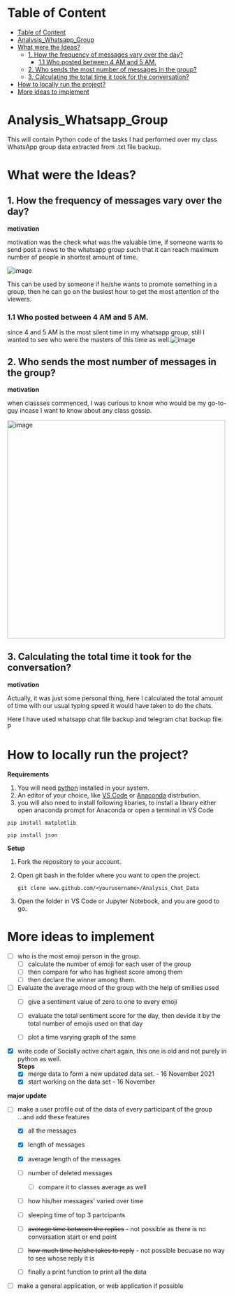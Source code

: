 # Table of Content 
- [Table of Content](#table-of-content)
- [Analysis_Whatsapp_Group](#analysis_whatsapp_group)
- [What were the Ideas?](#what-were-the-ideas)
  - [1. How the frequency of messages vary over the day?](#1-how-the-frequency-of-messages-vary-over-the-day)
    - [1.1 Who posted between 4 AM and 5 AM.](#11-who-posted-between-4-am-and-5-am)
  - [2. Who sends the most number of messages in the group?](#2-who-sends-the-most-number-of-messages-in-the-group)
  - [3. Calculating the total time it took for the conversation?](#3-calculating-the-total-time-it-took-for-the-conversation)
- [How to locally run the project?](#how-to-locally-run-the-project)
- [More ideas to implement  <a name="heading1"></a>](#more-ideas-to-implement--)

# Analysis_Whatsapp_Group  
This will contain Python code of the tasks I had performed over my class WhatsApp group data extracted from .txt file backup. 



# What were the Ideas?
## 1. How the frequency of messages vary over the day?

**motivation**

motivation was the check what was the valuable time, if someone wants to send post a news to the whatsapp group such that it can reach maximum number of people in shortest amount of time.

![image](https://user-images.githubusercontent.com/64163517/140058907-191c1848-1918-48ae-a032-dc7ee0dfa081.png)

This can be used by someone if he/she wants to promote something in a group, then he can go on the busiest hour to get the most attention of the viewers. 

### 1.1 Who posted between 4 AM and 5 AM.
since 4 and 5 AM is the most silent time in my whatsapp group, still I wanted to see who were the masters of this time as well.![image](https://user-images.githubusercontent.com/64163517/141661418-bf93463e-e978-4314-a431-6407285d00a4.png)

## 2. Who sends the most number of messages in the group?
**motivation**

when classses commenced, I was curious to know who would be my go-to-guy incase I want to know about any class gossip.

<img width="499" alt="image" src="https://user-images.githubusercontent.com/64163517/143732312-c18ef941-488c-4a7f-a6d1-fba9c6ce1d07.png">


## 3. Calculating the total time it took for the conversation?
**motivation**

Actually, it was just some personal thing, here I calculated the total amount of time with our usual typing speed it would have taken to do the chats. 

Here I have used whatsapp chat file backup and telegram chat backup file. 
P



# How to locally run the project?
**Requirements**
1. You will need [python](https://www.python.org/downloads/) installed in your system. 
2. An editor of your choice, like [VS Code](https://code.visualstudio.com/download) or [Anaconda](https://www.anaconda.com/products/individual) distrbution. 
3. you will also need to install following libaries, to install a library either open anaconda prompt for Anaconda or open a terminal in VS Code

`pip install matplotlib`

`pip install json`

**Setup**
1. Fork the repository to your account.
2. Open git bash in the folder where you want to open the project.

    `git clone www.github.com/<yourusername>/Analysis_Chat_Data`
3. Open the folder in VS Code or Jupyter Notebook, and you are good to go. 


# More ideas to implement  <a name="heading1"></a>
- [ ] who is the most emoji person in the group.  
    - [ ] calculate the number of emoji for each user of the group
    - [ ] then compare for who has highest score among them 
    - [ ] then declare the winner among them. 
- [ ] Evaluate the average mood of the group with the help of smillies used
    - [ ] give a sentiment value of zero to one to every emoji
    - [ ] evaluate the total sentiment score for the day, then devide it by the total number of emojis used on that day
    - [ ] plot a time varying graph of the same 


- [x] write code of Socially active chart again, this one is old and not purely in python as well.  
    **Steps**
    - [x] merge data to form a new updated data set. - 16 November 2021
    - [x] start working on the data set - 16 November

**major update**
- [ ] make a user profile out of the data of every participant of the group ...and add these features
    
    - [x] all the messages
    - [x] length of messages
    - [x] average length of the messages
    - [ ] number of deleted messages
      - [ ] compare it to classes average as well
    - [ ] how his/her messages' varied over time
    - [ ] sleeping time of top 3 partcipants
    - [ ] ~~average time between the replies~~ - not possible as there is no conversation start or end point
    - [ ] ~~how much time he/she takes to reply~~ - not possible becuase no way to see whose reply it is
    - [ ] finally a print function to print all the data
    
 
- [ ] make a general application, or web application if possible



